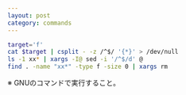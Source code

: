 ```yaml
---
layout: post
category: commands
---
```


```sh
target='f'
cat $target | csplit - -z /^$/ '{*}' > /dev/null
ls -1 xx* | xargs -I@ sed -i '/^$/d' @
find . -name "xx*" -type f -size 0 | xargs rm
```

※ GNUのコマンドで実行すること。
